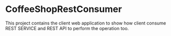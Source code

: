 # CoffeeShopRestConsumer
This project contains the client web application to show how client consume REST SERVICE and REST API to perform the operation too.
